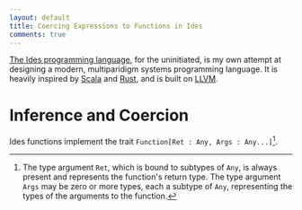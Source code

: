 ```yaml
---
layout: default
title: Coercing Expressions to Functions in Ides
comments: true
---
```


[The Ides programming language](http://ides-lang.com), for the uninitiated, is my own attempt at designing a modern, multiparidigm systems programming language. It is heavily inspired by [Scala](http://www.scala-lang.org/) and [Rust](http://www.rust-lang.org/), and is built on [LLVM](http://llvm.org/).

Inference and Coercion
======================

Ides functions implement the trait `Function[Ret : Any, Args : Any...]`[^1]. 

[^1]: The type argument `Ret`, which is bound to subtypes of `Any`, is always present and represents the function's return type. The type argument `Args` may be zero or more types, each a subtype of `Any`, representing the types of the arguments to the function.